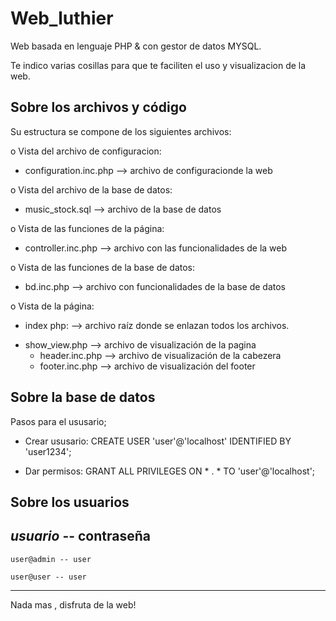 # Web_luthier

Web basada en lenguaje PHP & con gestor de datos MYSQL.


Te indico varias cosillas para que te faciliten
el uso y visualizacion de la web.

## Sobre los archivos y código


Su estructura se compone de los siguientes archivos:

o	Vista del archivo de configuracion:
-	configuration.inc.php --> archivo de configuracionde la web

o	Vista del archivo de la base de datos:
-	music_stock.sql --> archivo de la base de datos 

o	Vista de las funciones de la página:
-	controller.inc.php --> archivo con las funcionalidades de la web

o	Vista de las funciones de la base de datos:
-	bd.inc.php --> archivo con funcionalidades de la base de datos

o	Vista de la página:
-	index php: --> archivo raíz donde se enlazan todos los archivos.

  * show_view.php --> archivo de visualización de la pagina
	* header.inc.php --> archivo de visualización de la cabezera
	* footer.inc.php --> archivo de visualización del footer

## Sobre la base de datos

Pasos para el ususario;
- Crear ususario:
CREATE USER 'user'@'localhost' IDENTIFIED BY 'user1234';

- Dar permisos:
GRANT ALL PRIVILEGES ON * . * TO 'user'@'localhost';

## Sobre los usuarios

   *usuario*  --  contraseña
-------------------------------------
   
    user@admin -- user

    user@user -- user

---------------------------------------------------------------
Nada mas , disfruta de la web!
